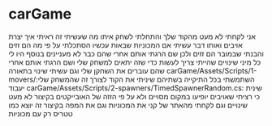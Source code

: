 # carGame
אני לקחתי לא מעט מהקוד שלך והתחלתי לשחק איתו מה שעשיתי זה ראיתי איך יצרת אויבים ואותו דבר עשיתי אם המכוניות שבאות עכשיו הסתכלתי  על פי מה הם זזים והבנתי שבמובר הם זזים ולכן שם הרגתי אותם אחרי שהם כבר לא מעניינים בנוסף היו לי כל מיני שינויים שהייתי צריך לעשות כדי שזה יתאים למשחק שלי   ושם הרגתי אותם אחרי שהם עוברים את השחקן שלי  וגם עשיתי שינוי בתאורה 
carGame/Assets/Scripts/1-movers/:השתמשתי בכל התיקייה בשתיהם שיניתי את הקוד לצורך זה שהמשחק שלי יעבוד
carGame/Assets/Scripts/2-spawners/TimedSpawnerRandom.cs: שינית כי רציתי שאויבים יופיעו במקום מסויים ולא על פי הזזה של האובייקטים
בקיצור לא מעט שינויים וגם לקחתי מהאתר של קני את המכוניות וגם את המפה 
בקיצור זה יוצא כמו טטריס רק עם מכוניות
